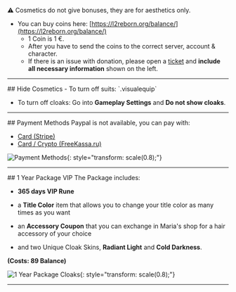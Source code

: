 :warning: Cosmetics do not give bonuses, they are for aesthetics only.

- You can buy coins here: [https://l2reborn.org/balance/](https://l2reborn.org/balance/)
    - 1 Coin is 1 €.
  - After you have to send the coins to the correct server, account & character.
  - If there is an issue with donation, please open a [ticket](https://l2reborn.org/support/) and **include all necessary information** shown on the left.
<hr>
## Hide Cosmetics
- To turn off suits: `.visualequip`

- To turn off cloaks: Go into **Gameplay Settings** and **Do not show cloaks**.
<hr>
## Payment Methods
Paypal is not available, you can pay with:

- [Card (Stripe)](https://stripe.com/)
- [Card / Crypto (FreeKassa.ru)](https://freekassa.ru/)

![Payment Methods](https://i.postimg.cc/DfQ2BPVt/payment-methods.png){: style="transform: scale(0.8);"}
<hr>
## 1 Year Package VIP
The Package includes:

- **365 days VIP Rune**

- a **Title Color** item that allows you to change your title color as many times as you want

- an **Accessory Coupon** that you can exchange in Maria's shop for a hair accessory of your choice

- and two Unique Cloak Skins, **Radiant Light** and **Cold Darkness**.

**(Costs: 89 Balance)**

![1 Year Package Cloaks](https://i.postimg.cc/jj88s9JG/ZX9IOLx.png){: style="transform: scale(0.8);"}
<hr>